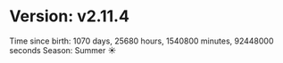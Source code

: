 # Version: v2.11.4
Time since birth: 1070 days, 25680 hours, 1540800 minutes, 92448000 seconds
Season: Summer ☀️
